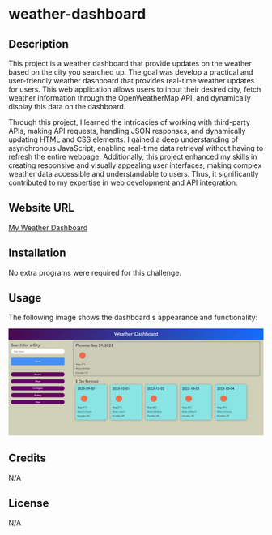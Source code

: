 # weather-dashboard

## Description 

This project is a weather dashboard that provide updates on the weather based on the city you searched up.  The goal was develop a practical and user-friendly weather dashboard that provides real-time weather updates for users.  This web application allows users to input their desired city, fetch weather information through the OpenWeatherMap API, and dynamically display this data on the dashboard.

Through this project, I learned the intricacies of working with third-party APIs, making API requests, handling JSON responses, and dynamically updating HTML and CSS elements. I gained a deep understanding of asynchronous JavaScript, enabling real-time data retrieval without having to refresh the entire webpage. Additionally, this project enhanced my skills in creating responsive and visually appealing user interfaces, making complex weather data accessible and understandable to users. Thus, it significantly contributed to my expertise in web development and API integration.

## Website URL

[My Weather Dashboard](https://1ncarnat10n.github.io/weather-dashboard/)

## Installation

No extra programs were required for this challenge.

## Usage

The following image shows the dashboard's appearance and functionality:

![The weather dashboard contains an interface with displays of the current day weather and the 5-day weather forecast.](./assets/images/weather-dashboard.png)

## Credits

N/A

## License

N/A

